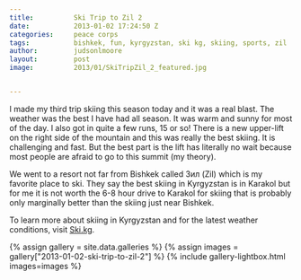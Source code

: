 ```yaml
---
title:			Ski Trip to Zil 2
date:			2013-01-02 17:24:50 Z
categories:		peace corps
tags:			bishkek, fun, kyrgyzstan, ski kg, skiing, sports, zil
author:			judsonlmoore
layout:			post
image:			2013/01/SkiTripZil_2_featured.jpg


---
```


I made my third trip skiing this season today and it was a real blast. The weather was the best I have had all season. It was warm and sunny for most of the day. I also got in quite a few runs, 15 or so! There is a new upper-lift on the right side of the mountain and this was really the best skiing. It is challenging and fast. But the best part is the lift has literally no wait because most people are afraid to go to this summit (my theory).

We went to a resort not far from Bishkek called Зил (Zil) which is my favorite place to ski. They say the best skiing in Kyrgyzstan is in Karakol but for me it is not worth the 6-8 hour drive to Karakol for skiing that is probably only marginally better than the skiing just near Bishkek.

To learn more about skiing in Kyrgyzstan and for the latest weather conditions, visit [Ski.kg](http://ski.kg/).

{% assign gallery = site.data.galleries %}
{% assign images = gallery["2013-01-02-ski-trip-to-zil-2"] %}
{% include gallery-lightbox.html images=images %}

